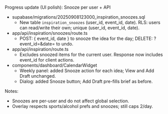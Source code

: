 Progress update (UI polish): Snooze per user + API

- supabase/migrations/20250908123000_inspiration_snoozes.sql
  - New table `inspiration_snoozes` (user_id, event_id, date). RLS: users can read/write their own; unique (user_id, event_id, date).
- app/api/inspiration/snoozes/route.ts
  - POST: { event_id, date } to snooze the idea for the day; DELETE: ?event_id=&date= to undo.
- app/api/inspiration/route.ts
  - Excludes snoozed items for the current user. Response now includes event_id for client actions.
- components/dashboard/CalendarWidget
  - Weekly panel: added Snooze action for each idea; View and Add Draft unchanged.
  - Dialog: added Snooze button; Add Draft pre-fills brief as before.

Notes:
- Snoozes are per-user and do not affect global selection.
- Overlay respects sports/alcohol prefs and snoozes; still caps 2/day.
